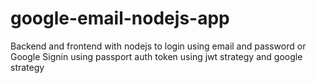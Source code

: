 # google-email-nodejs-app
Backend and frontend with nodejs to login using email and password or Google Signin using passport auth token using jwt strategy and google strategy
